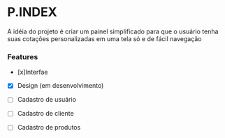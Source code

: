 # P.INDEX
A idéia do projeto é criar um painel simplificado para que o usuário tenha suas cotações personalizadas em uma tela só e de
fácil navegação

 ### Features

- [x]Interfae
- [x] Design (em desenvolvimento)
- [ ] Cadastro de usuário
- [ ] Cadastro de cliente
- [ ] Cadastro de produtos

